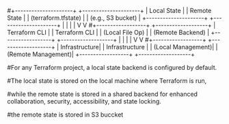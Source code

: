 


#+---------------------+          +---------------------+
|      Local State    |          |    Remote State     |
| (terraform.tfstate) |          | (e.g., S3 bucket)   |
+---------------------+          +---------------------+
          |                              |
          |                              |
          V                              V
#+------------------+           +-------------------+
| Terraform CLI    |           | Terraform CLI     |
| (Local File Op)  |           | (Remote Backend)  |
+------------------+           +-------------------+
          |                              |
          |                              |
          V                              V
#+------------------+           +-------------------+
|    Infrastructure|           |    Infrastructure |
| (Local Management)|           | (Remote Management)|
+------------------+           +-------------------+







































#For any Terraform project, a local state backend is configured by default.

#The local state is stored on the local machine where Terraform is run, 

#while the remote state is stored in a shared backend for enhanced collaboration, security, accessibility, and state locking.

#the remote state is stored in S3 buccket
